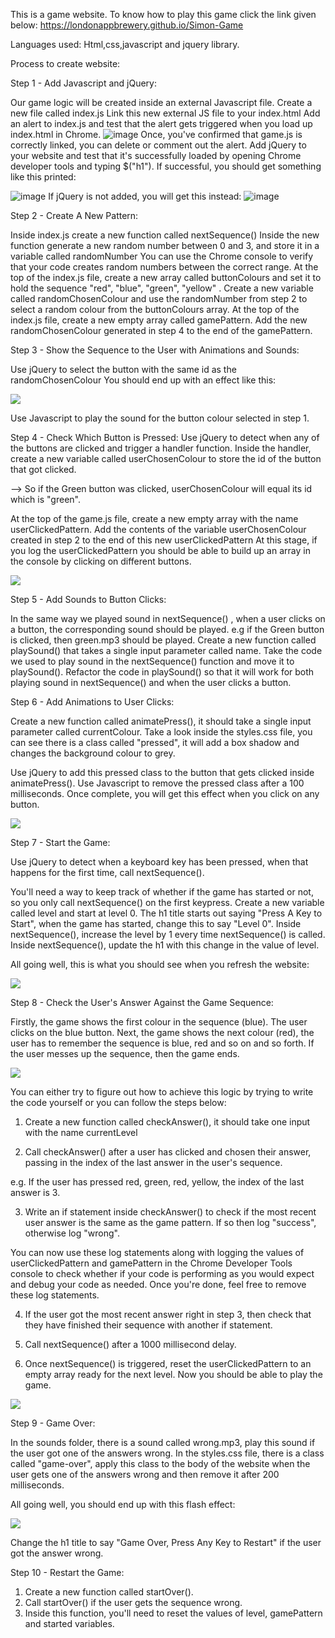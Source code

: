 This is a game website. To know how to play this game click the link given below:
https://londonappbrewery.github.io/Simon-Game

Languages used: Html,css,javascript and jquery library.

Process to create website:

Step 1 - Add Javascript and jQuery:

Our game logic will be created inside an external Javascript file.
Create a new file called index.js
Link this new external JS file to your index.html
Add an alert to index.js and test that the alert gets triggered when you load up index.html in Chrome.
![image](https://github.com/user-attachments/assets/5c64ae8a-49d5-4f02-96af-fd536fa76cd8)
Once, you've confirmed that game.js is correctly linked, you can delete or comment out the alert.
Add jQuery to your website and test that it's successfully loaded by opening Chrome developer tools and typing $("h1").
If successful, you should get something like this printed:

![image](https://github.com/user-attachments/assets/433c3090-e0a7-415e-a1c6-7c44c41a52ff)
If jQuery is not added, you will get this instead:
![image](https://github.com/user-attachments/assets/576c6a34-d005-4976-8f2b-ea6bd62a99d4)

Step 2 - Create A New Pattern:

Inside index.js create a new function called nextSequence()
Inside the new function generate a new random number between 0 and 3, and store it in a variable called randomNumber
You can use the Chrome console to verify that your code creates random numbers between the correct range.
At the top of the index.js file, create a new array called buttonColours and set it to hold the sequence "red", "blue", "green", "yellow" .
Create a new variable called randomChosenColour and use the randomNumber from step 2 to select a random colour from the buttonColours array.
At the top of the index.js file, create a new empty array called gamePattern.
Add the new randomChosenColour generated in step 4 to the end of the gamePattern.

Step 3 - Show the Sequence to the User with Animations and Sounds:

Use jQuery to select the button with the same id as the randomChosenColour
You should end up with an effect like this:

![](https://img-b.udemycdn.com/redactor/raw/2018-11-22_10-50-30-ca62b559c6bd348f347ab370e5f009b4.gif)

Use Javascript to play the sound for the button colour selected in step 1.

Step 4 - Check Which Button is Pressed:
Use jQuery to detect when any of the buttons are clicked and trigger a handler function.
Inside the handler, create a new variable called userChosenColour to store the id of the button that got clicked.

--> So if the Green button was clicked, userChosenColour will equal its id which is "green".

At the top of the game.js file, create a new empty array with the name userClickedPattern.
Add the contents of the variable userChosenColour created in step 2 to the end of this new userClickedPattern
At this stage, if you log the userClickedPattern you should be able to build up an array in the console by clicking on different buttons.

![](https://img-b.udemycdn.com/redactor/raw/2018-11-22_11-13-09-81cb08045950bf6a12182950a4d3f5f4.gif)

Step 5 - Add Sounds to Button Clicks:

In the same way we played sound in nextSequence() , when a user clicks on a button, the corresponding sound should be played. e.g if the Green button is clicked, then green.mp3 should be played.
Create a new function called playSound() that takes a single input parameter called name.
Take the code we used to play sound in the nextSequence() function and move it to playSound().
Refactor the code in playSound() so that it will work for both playing sound in nextSequence() and when the user clicks a button.

Step 6 - Add Animations to User Clicks:

Create a new function called animatePress(), it should take a single input parameter called currentColour.
Take a look inside the styles.css file, you can see there is a class called "pressed", it will add a box shadow and changes the background colour to grey.

Use jQuery to add this pressed class to the button that gets clicked inside animatePress().
Use Javascript to remove the pressed class after a 100 milliseconds.
Once complete, you will get this effect when you click on any button.

![](https://img-b.udemycdn.com/redactor/raw/2018-11-22_11-55-20-2f2ec7d2b70709c94685352a9611888b.gif)

Step 7 - Start the Game:

Use jQuery to detect when a keyboard key has been pressed, when that happens for the first time, call nextSequence().

You'll need a way to keep track of whether if the game has started or not, so you only call nextSequence() on the first keypress.
Create a new variable called level and start at level 0.
The h1 title starts out saying "Press A Key to Start", when the game has started, change this to say "Level 0".
Inside nextSequence(), increase the level by 1 every time nextSequence() is called.
Inside nextSequence(), update the h1 with this change in the value of level.

All going well, this is what you should see when you refresh the website:

![](https://img-b.udemycdn.com/redactor/raw/2018-11-22_12-17-15-9e39ea8dd319de8b5a113e444a0d4262.gif)

Step 8 - Check the User's Answer Against the Game Sequence:

Firstly, the game shows the first colour in the sequence (blue). The user clicks on the blue button.
Next, the game shows the next colour (red), the user has to remember the sequence is blue, red and so on and so forth.
If the user messes up the sequence, then the game ends.

![](https://img-b.udemycdn.com/redactor/raw/2018-11-22_12-47-22-8bcfca3d023a952c07c651c8dd7714bd.gif)

You can either try to figure out how to achieve this logic by trying to write the code yourself or you can follow the steps below:

1. Create a new function called checkAnswer(), it should take one input with the name currentLevel

2. Call checkAnswer() after a user has clicked and chosen their answer, passing in the index of the last answer in the user's sequence.

e.g. If the user has pressed red, green, red, yellow, the index of the last answer is 3.

3. Write an if statement inside checkAnswer() to check if the most recent user answer is the same as the game pattern. If so then log "success", otherwise log "wrong".

You can now use these log statements along with logging the values of userClickedPattern and gamePattern in the Chrome Developer Tools console to check whether if your code is performing as you would expect and debug your code as needed. Once you're done, feel free to remove these log statements.

4. If the user got the most recent answer right in step 3, then check that they have finished their sequence with another if statement.

5. Call nextSequence() after a 1000 millisecond delay.

6. Once nextSequence() is triggered, reset the userClickedPattern to an empty array ready for the next level.
 Now you should be able to play the game.

![](https://img-b.udemycdn.com/redactor/raw/2018-11-22_13-02-31-ac4fa16ac321cb9133eef978b1d1937b.gif)

Step 9 - Game Over:


In the sounds folder, there is a sound called wrong.mp3, play this sound if the user got one of the answers wrong.
In the styles.css file, there is a class called "game-over", apply this class to the body of the website when the user gets one of the answers wrong and then remove it after 200 milliseconds.

All going well, you should end up with this flash effect:

![](https://img-b.udemycdn.com/redactor/raw/2018-11-23_09-49-03-527fa36bbbe4e89b5237b5ab4066023e.gif)

Change the h1 title to say "Game Over, Press Any Key to Restart" if the user got the answer wrong.

Step 10 - Restart the Game:
1. Create a new function called startOver().
2. Call startOver() if the user gets the sequence wrong.
3. Inside this function, you'll need to reset the values of level, gamePattern and started variables.

